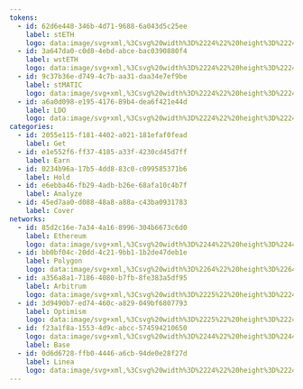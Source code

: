```yaml
---
tokens:
  - id: 62d6e448-346b-4d71-9688-6a043d5c25ee
    label: stETH
    logo: data:image/svg+xml,%3Csvg%20width%3D%2224%22%20height%3D%2224%22%20viewBox%3D%220%200%2024%2024%22%20fill%3D%22none%22%20xmlns%3D%22http%3A%2F%2Fwww.w3.org%2F2000%2Fsvg%22%3E%0A%3Cpath%20d%3D%22M12%2024C18.6274%2024%2024%2018.6274%2024%2012C24%205.37258%2018.6274%200%2012%200C5.37258%200%200%205.37258%200%2012C0%2018.6274%205.37258%2024%2012%2024Z%22%20fill%3D%22%23EFF2F6%22%2F%3E%0A%3Cpath%20opacity%3D%220.6%22%20d%3D%22M16.9224%2011.1475L17.0568%2011.3536C18.572%2013.678%2018.2336%2016.7223%2016.2431%2018.6726C15.0721%2019.82%2013.5374%2020.3937%2012.0026%2020.3939C12.0026%2020.3939%2012.0026%2020.3939%2016.9224%2011.1475Z%22%20fill%3D%22%2300A3FF%22%2F%3E%0A%3Cpath%20opacity%3D%220.2%22%20d%3D%22M12.0021%2013.9577L16.9219%2011.1475C12.0021%2020.3939%2012.0021%2020.3939%2012.0021%2020.3939C12.0021%2018.3801%2012.0021%2016.0725%2012.0021%2013.9577Z%22%20fill%3D%22%2300A3FF%22%2F%3E%0A%3Cpath%20d%3D%22M7.07758%2011.1475L6.94323%2011.3536C5.42795%2013.678%205.76637%2016.7223%207.75686%2018.6726C8.92786%2019.82%2010.4626%2020.3937%2011.9974%2020.3939C11.9974%2020.3939%2011.9974%2020.3939%207.07758%2011.1475Z%22%20fill%3D%22%2300A3FF%22%2F%3E%0A%3Cpath%20opacity%3D%220.6%22%20d%3D%22M11.996%2013.9577L7.07617%2011.1475C11.996%2020.3939%2011.996%2020.3939%2011.996%2020.3939C11.996%2018.3801%2011.996%2016.0725%2011.996%2013.9577Z%22%20fill%3D%22%2300A3FF%22%2F%3E%0A%3Cpath%20opacity%3D%220.2%22%20d%3D%22M12.0039%207.67969V12.5265L16.2418%2010.1047L12.0039%207.67969Z%22%20fill%3D%22%2300A3FF%22%2F%3E%0A%3Cpath%20opacity%3D%220.6%22%20d%3D%22M12.0026%207.67969L7.76172%2010.1046L12.0026%2012.5265V7.67969Z%22%20fill%3D%22%2300A3FF%22%2F%3E%0A%3Cpath%20d%3D%22M12.0026%203.60352L7.76172%2010.1062L12.0026%207.67445V3.60352Z%22%20fill%3D%22%2300A3FF%22%2F%3E%0A%3Cpath%20opacity%3D%220.6%22%20d%3D%22M12.0039%207.67371L16.245%2010.1055L12.0039%203.59961V7.67371Z%22%20fill%3D%22%2300A3FF%22%2F%3E%0A%3C%2Fsvg%3E%0A
  - id: 3a647da0-c0d8-4ebd-abce-bac0390880f4
    label: wstETH
    logo: data:image/svg+xml,%3Csvg%20width%3D%2224%22%20height%3D%2224%22%20viewBox%3D%220%200%2024%2024%22%20fill%3D%22none%22%20xmlns%3D%22http%3A%2F%2Fwww.w3.org%2F2000%2Fsvg%22%3E%0A%3Crect%20width%3D%2224%22%20height%3D%2224%22%20rx%3D%2212%22%20fill%3D%22%2300A3FF%22%2F%3E%0A%3Cpath%20opacity%3D%220.6%22%20d%3D%22M16.9224%2011.1475L17.0568%2011.3536C18.572%2013.678%2018.2336%2016.7223%2016.2431%2018.6726C15.0721%2019.82%2013.5374%2020.3937%2012.0026%2020.3939C12.0026%2020.3939%2012.0026%2020.3939%2016.9224%2011.1475Z%22%20fill%3D%22white%22%2F%3E%0A%3Cpath%20opacity%3D%220.2%22%20d%3D%22M12.0021%2013.9577L16.9219%2011.1475C12.0021%2020.3939%2012.0021%2020.3939%2012.0021%2020.3939C12.0021%2018.3801%2012.0021%2016.0725%2012.0021%2013.9577Z%22%20fill%3D%22white%22%2F%3E%0A%3Cpath%20d%3D%22M7.07758%2011.1475L6.94323%2011.3536C5.42795%2013.678%205.76637%2016.7223%207.75686%2018.6726C8.92786%2019.82%2010.4626%2020.3937%2011.9974%2020.3939C11.9974%2020.3939%2011.9974%2020.3939%207.07758%2011.1475Z%22%20fill%3D%22white%22%2F%3E%0A%3Cpath%20opacity%3D%220.6%22%20d%3D%22M11.996%2013.9577L7.07617%2011.1475C11.996%2020.3939%2011.996%2020.3939%2011.996%2020.3939C11.996%2018.3801%2011.996%2016.0725%2011.996%2013.9577Z%22%20fill%3D%22white%22%2F%3E%0A%3Cpath%20opacity%3D%220.2%22%20d%3D%22M12.0039%207.67969V12.5265L16.2418%2010.1047L12.0039%207.67969Z%22%20fill%3D%22white%22%2F%3E%0A%3Cpath%20opacity%3D%220.6%22%20d%3D%22M12.0026%207.67969L7.76172%2010.1046L12.0026%2012.5265V7.67969Z%22%20fill%3D%22white%22%2F%3E%0A%3Cpath%20d%3D%22M12.0026%203.60352L7.76172%2010.1062L12.0026%207.67445V3.60352Z%22%20fill%3D%22white%22%2F%3E%0A%3Cpath%20opacity%3D%220.6%22%20d%3D%22M12.0039%207.67371L16.245%2010.1055L12.0039%203.59961V7.67371Z%22%20fill%3D%22white%22%2F%3E%0A%3C%2Fsvg%3E%0A
  - id: 9c37b36e-d749-4c7b-aa31-daa34e7ef9be
    label: stMATIC
    logo: data:image/svg+xml,%3Csvg%20width%3D%2224%22%20height%3D%2224%22%20viewBox%3D%220%200%2024%2024%22%20fill%3D%22none%22%20xmlns%3D%22http%3A%2F%2Fwww.w3.org%2F2000%2Fsvg%22%3E%0A%3Cpath%20d%3D%22M12%200C18.6271%200%2024%205.37288%2024%2012C24%2018.6271%2018.6269%2024%2012%2024C5.37312%2024%200%2018.6286%200%2012C0%205.37144%205.37216%200%2012%200Z%22%20fill%3D%22%23EFF2F6%22%2F%3E%0A%3Cpath%20d%3D%22M15.9842%209.27698C15.8327%209.18968%2015.6609%209.14372%2015.4861%209.14372C15.3112%209.14372%2015.1394%209.18968%2014.988%209.27698L12.7025%2010.6385L11.1495%2011.5264L8.86405%2012.8879C8.71256%2012.9752%208.54079%2013.0212%208.36594%2013.0212C8.1911%2013.0212%208.01933%2012.9752%207.86784%2012.8879L6.05119%2011.8224C5.90212%2011.7334%205.77816%2011.6079%205.69102%2011.4577C5.60387%2011.3075%205.5564%2011.1376%205.55307%2010.9641V8.8626C5.55018%208.68775%205.59503%208.51543%205.6828%208.36418C5.77058%208.21293%205.89794%208.08849%206.05119%208.00426L7.83854%206.96832C7.99003%206.88102%208.16181%206.83507%208.33666%206.83507C8.51151%206.83507%208.68329%206.88102%208.83478%206.96832L10.6221%208.00426C10.7712%208.09328%2010.8951%208.21879%2010.9823%208.36896C11.0694%208.51913%2011.1169%208.68901%2011.1202%208.8626V10.2241L12.6732%209.30657V7.94504C12.6761%207.7702%2012.6312%207.59787%2012.5434%207.44663C12.4557%207.29538%2012.3283%207.17094%2012.1751%207.0867L8.86405%205.13325C8.71256%205.04595%208.54079%205%208.36594%205C8.1911%205%208.01933%205.04595%207.86784%205.13325L4.49824%207.08673C4.345%207.17096%204.21763%207.2954%204.12986%207.44664C4.04209%207.59788%203.99724%207.7702%204.00013%207.94504V11.8816C3.99724%2012.0564%204.04209%2012.2288%204.12986%2012.38C4.21763%2012.5313%204.345%2012.6557%204.49825%2012.7399L7.86785%2014.6934C8.01933%2014.7807%208.19111%2014.8267%208.36595%2014.8267C8.5408%2014.8267%208.71258%2014.7807%208.86406%2014.6934L11.1495%2013.3615L12.7025%2012.444L14.988%2011.112C15.1395%2011.0247%2015.3112%2010.9788%2015.4861%2010.9788C15.6609%2010.9788%2015.8327%2011.0247%2015.9842%2011.112L17.7715%2012.148C17.9206%2012.237%2018.0445%2012.3625%2018.1317%2012.5127C18.2188%2012.6628%2018.2663%2012.8327%2018.2696%2013.0063V15.1078C18.2725%2015.2826%2018.2277%2015.4549%2018.1399%2015.6062C18.0521%2015.7574%2017.9248%2015.8819%2017.7715%2015.9661L15.9842%2017.0317C15.8327%2017.119%2015.6609%2017.1649%2015.4861%2017.1649C15.3112%2017.1649%2015.1395%2017.119%2014.988%2017.0317L13.2006%2015.9957C13.0515%2015.9067%2012.9276%2015.7812%2012.8404%2015.631C12.7533%2015.4809%2012.7058%2015.311%2012.7025%2015.1374V13.7759L11.1495%2014.6934V16.0549C11.1466%2016.2298%2011.1915%2016.4021%2011.2793%2016.5533C11.367%2016.7046%2011.4944%2016.829%2011.6476%2016.9132L15.0172%2018.8668C15.1687%2018.9541%2015.3405%2019%2015.5153%2019C15.6902%2019%2015.862%2018.9541%2016.0135%2018.8668L19.3831%2016.9132C19.5321%2016.8242%2019.6561%2016.6987%2019.7432%2016.5486C19.8304%2016.3984%2019.8779%2016.2285%2019.8812%2016.0549V12.1184C19.8841%2011.9435%2019.8392%2011.7712%2019.7515%2011.62C19.6637%2011.4687%2019.5363%2011.3443%2019.3831%2011.26L15.9842%209.27698Z%22%20fill%3D%22url(%23paint0_linear_17144_152721)%22%2F%3E%0A%3Cdefs%3E%0A%3ClinearGradient%20id%3D%22paint0_linear_17144_152721%22%20x1%3D%2219.8813%22%20y1%3D%224.99943%22%20x2%3D%222.94646%22%20y2%3D%2217.5493%22%20gradientUnits%3D%22userSpaceOnUse%22%3E%0A%3Cstop%20stop-color%3D%22%2300A3FF%22%2F%3E%0A%3Cstop%20offset%3D%221%22%20stop-color%3D%22%233ADCFF%22%2F%3E%0A%3C%2FlinearGradient%3E%0A%3C%2Fdefs%3E%0A%3C%2Fsvg%3E%0A
  - id: a6a0d098-e195-4176-89b4-dea6f421e44d
    label: LDO
    logo: data:image/svg+xml,%3Csvg%20width%3D%2224%22%20height%3D%2224%22%20viewBox%3D%220%200%2024%2024%22%20fill%3D%22none%22%20xmlns%3D%22http%3A%2F%2Fwww.w3.org%2F2000%2Fsvg%22%3E%0A%3Ccircle%20cx%3D%2212%22%20cy%3D%2212%22%20r%3D%2212%22%20fill%3D%22%23FFA276%22%2F%3E%0A%3Cpath%20fill-rule%3D%22evenodd%22%20clip-rule%3D%22evenodd%22%20d%3D%22M11.9994%204L15.9684%2010.1982L11.9992%2012.5059L8.0304%2010.1981L11.9994%204ZM9.2454%209.905L11.9994%205.60428L14.7534%209.90503L11.9992%2011.5063L9.2454%209.905Z%22%20fill%3D%22white%22%2F%3E%0A%3Cpath%20d%3D%22M11.9935%2013.8683L7.38932%2011.191L7.26359%2011.3873C5.84551%2013.6018%206.16221%2016.5021%208.02502%2018.3601C10.2171%2020.5466%2013.7711%2020.5466%2015.9632%2018.3601C17.826%2016.5021%2018.1427%2013.6018%2016.7247%2011.3873L16.5989%2011.1909L11.9937%2013.8684L11.9935%2013.8683Z%22%20fill%3D%22white%22%2F%3E%0A%3C%2Fsvg%3E%0A
categories:
  - id: 2055e115-f181-4402-a021-181efaf0fead
    label: Get
  - id: e1e552f6-ff37-4185-a33f-4230cd45d7ff
    label: Earn
  - id: 0234b96a-17b5-4dd8-83c0-c099585371b6
    label: Hold
  - id: e6ebba46-fb29-4adb-b26e-68afa10c4b7f
    label: Analyze
  - id: 45ed7aa0-d088-48a8-a88a-c43ba0931783
    label: Cover
networks:
  - id: 85d2c16e-7a34-4a16-8996-304b6673c6d0
    label: Ethereum
    logo: data:image/svg+xml,%3Csvg%20width%3D%2244%22%20height%3D%2244%22%20viewBox%3D%220%200%2044%2044%22%20fill%3D%22none%22%20xmlns%3D%22http%3A%2F%2Fwww.w3.org%2F2000%2Fsvg%22%3E%0A%3Crect%20width%3D%2244%22%20height%3D%2244%22%20rx%3D%2222%22%20fill%3D%22%23F4F6F8%22%2F%3E%0A%3Cpath%20opacity%3D%220.8%22%20d%3D%22M22.0654%208.06641V18.3677L30.9305%2022.2583L22.0654%208.06641Z%22%20fill%3D%22%23454A75%22%2F%3E%0A%3Cpath%20opacity%3D%220.5%22%20d%3D%22M22.0665%208.06641L13.2002%2022.2583L22.0665%2018.3677V8.06641Z%22%20fill%3D%22%23454A75%22%2F%3E%0A%3Cpath%20opacity%3D%220.8%22%20d%3D%22M22.0654%2028.9332V35.9327L30.9364%2023.8789L22.0654%2028.9332Z%22%20fill%3D%22%23454A75%22%2F%3E%0A%3Cpath%20opacity%3D%220.5%22%20d%3D%22M22.0665%2035.9327V28.932L13.2002%2023.8789L22.0665%2035.9327Z%22%20fill%3D%22%23454A75%22%2F%3E%0A%3Cpath%20d%3D%22M22.0654%2027.3148L30.9305%2022.2594L22.0654%2018.3711V27.3148Z%22%20fill%3D%22%23454A75%22%2F%3E%0A%3Cpath%20opacity%3D%220.8%22%20d%3D%22M13.2002%2022.2594L22.0665%2027.3148V18.3711L13.2002%2022.2594Z%22%20fill%3D%22%23454A75%22%2F%3E%0A%3C%2Fsvg%3E%0A
  - id: bb0bf04c-20dd-4c21-9bb1-1b2de47deb1e
    label: Polygon
    logo: data:image/svg+xml,%3Csvg%20width%3D%2264%22%20height%3D%2264%22%20viewBox%3D%220%200%2064%2064%22%20fill%3D%22none%22%20xmlns%3D%22http%3A%2F%2Fwww.w3.org%2F2000%2Fsvg%22%3E%0A%3Crect%20width%3D%2264%22%20height%3D%2264%22%20rx%3D%2232%22%20fill%3D%22%23EFF2F6%22%2F%3E%0A%3Cpath%20d%3D%22M41.2339%2026.0566C40.568%2025.6805%2039.7024%2025.6805%2038.9701%2026.0566L33.7762%2028.9396L30.2471%2030.8199L25.0534%2033.7029C24.3875%2034.079%2023.5219%2034.079%2022.7894%2033.7029L18.6611%2031.4466C17.9952%2031.0705%2017.5291%2030.3812%2017.5291%2029.6291V25.1791C17.5291%2024.427%2017.9286%2023.7376%2018.6611%2023.3615L22.7228%2021.1679C23.3887%2020.7919%2024.2543%2020.7919%2024.9868%2021.1679L29.0486%2023.3615C29.7144%2023.7376%2030.1806%2024.427%2030.1806%2025.1791V28.0622L33.7096%2026.1192V23.2362C33.7096%2022.4841%2033.3102%2021.7947%2032.5777%2021.4186L25.0534%2017.282C24.3875%2016.906%2023.5219%2016.906%2022.7894%2017.282L15.132%2021.4186C14.3995%2021.7947%2014%2022.4841%2014%2023.2362V31.572C14%2032.3241%2014.3995%2033.0136%2015.132%2033.3896L22.7894%2037.5262C23.4553%2037.9022%2024.3209%2037.9022%2025.0534%2037.5262L30.2471%2034.7057L33.7762%2032.7628L38.9701%2029.9424C39.6359%2029.5664%2040.5015%2029.5664%2041.2339%2029.9424L45.2957%2032.1361C45.9615%2032.5121%2046.4277%2033.2016%2046.4277%2033.9537V38.4035C46.4277%2039.1558%2046.0282%2039.8451%2045.2957%2040.2211L41.2339%2042.4775C40.568%2042.8535%2039.7024%2042.8535%2038.9701%2042.4775L34.9083%2040.2839C34.2423%2039.9078%2033.7762%2039.2183%2033.7762%2038.4663V35.5833L30.2471%2037.5262V40.4092C30.2471%2041.1612%2030.6467%2041.8507%2031.3791%2042.2268L39.0366%2046.3633C39.7024%2046.7394%2040.568%2046.7394%2041.3005%2046.3633L48.9581%2042.2268C49.6239%2041.8507%2050.09%2041.1612%2050.09%2040.4092V32.0733C50.09%2031.3213%2049.6904%2030.6319%2048.9581%2030.2559L41.2339%2026.0566Z%22%20fill%3D%22%238347E5%22%2F%3E%0A%3C%2Fsvg%3E%0A
  - id: a356a8a1-7186-4080-b7fb-8fe383a5df95
    label: Arbitrum
    logo: data:image/svg+xml,%3Csvg%20width%3D%2225%22%20height%3D%2224%22%20viewBox%3D%220%200%2025%2024%22%20fill%3D%22none%22%20xmlns%3D%22http%3A%2F%2Fwww.w3.org%2F2000%2Fsvg%22%3E%0A%3Cpath%20d%3D%22M12.0005%2024.0011C18.6283%2024.0011%2024.0011%2018.6283%2024.0011%2012.0005C24.0011%205.37283%2018.6283%200%2012.0005%200C5.37283%200%200%205.37283%200%2012.0005C0%2018.6283%205.37283%2024.0011%2012.0005%2024.0011Z%22%20fill%3D%22%232D374B%22%2F%3E%0A%3Cpath%20d%3D%22M13.8796%2011.3033L15.1034%209.2268L18.402%2014.3645L18.4035%2015.3504L18.3928%208.56568C18.385%208.39984%2018.2969%208.24811%2018.1564%208.15864L12.2177%204.74262C12.0788%204.67436%2011.9026%204.67508%2011.764%204.74474C11.7453%204.75415%2011.7276%204.76434%2011.7108%204.77546L11.6901%204.78849L5.92568%208.12896L5.90329%208.13909C5.87454%208.15233%205.84547%208.16914%205.81817%208.18869C5.7089%208.26709%205.63629%208.38298%205.61281%208.51299C5.6093%208.53269%205.60671%208.55275%205.60547%208.57297L5.61452%2014.1019L8.687%209.33969C9.07382%208.70821%209.91666%208.50482%2010.699%208.51588L11.6173%208.54014L6.2068%2017.2171L6.84459%2017.5843L12.32%208.54893L14.7401%208.54014L9.27882%2017.8035L11.5546%2019.1125L11.8266%2019.2689C11.9416%2019.3156%2012.0772%2019.318%2012.1932%2019.2761L18.2153%2015.7862L17.0639%2016.4534L13.8796%2011.3033ZM14.3465%2018.0282L12.0479%2014.4205L13.4511%2012.0395L16.4699%2016.7976L14.3465%2018.0282Z%22%20fill%3D%22%232D374B%22%2F%3E%0A%3Cpath%20d%3D%22M12.0469%2014.4205L14.3455%2018.0282L16.4689%2016.7976L13.4501%2012.0395L12.0469%2014.4205Z%22%20fill%3D%22%2328A0F0%22%2F%3E%0A%3Cpath%20d%3D%22M18.4028%2015.3504L18.4013%2014.3645L15.1027%209.22681L13.8789%2011.3033L17.0632%2016.4534L18.2146%2015.7862C18.3276%2015.6945%2018.3959%2015.5599%2018.4031%2015.4146L18.4028%2015.3504Z%22%20fill%3D%22%2328A0F0%22%2F%3E%0A%3Cpath%20d%3D%22M4.58013%2016.2803L6.20602%2017.2171L11.6165%208.54018L10.6983%208.51593C9.91588%208.50486%209.07309%208.70825%208.68622%209.33973L5.61374%2014.1019L4.58008%2015.6901V16.2803H4.58013Z%22%20fill%3D%22white%22%2F%3E%0A%3Cpath%20d%3D%22M14.7392%208.54016L12.3191%208.54895L6.84375%2017.5843L8.75753%2018.6862L9.27798%2017.8035L14.7392%208.54016Z%22%20fill%3D%22white%22%2F%3E%0A%3Cpath%20d%3D%22M19.4226%208.52767C19.4024%208.02155%2019.1284%207.55819%2018.6991%207.28845L12.6826%203.82852C12.258%203.61469%2011.7275%203.61443%2011.3022%203.82837C11.2519%203.85371%205.4512%207.21791%205.4512%207.21791C5.37094%207.25639%205.29363%207.30226%205.22087%207.35428C4.83767%207.62894%204.60407%208.05568%204.58008%208.52457V15.6901L5.61374%2014.1019L5.60469%208.57303C5.60593%208.55281%205.60846%208.53295%205.61203%208.5133C5.63535%208.38318%205.70801%208.26714%205.81739%208.18874C5.84469%208.16919%2011.7444%204.7542%2011.7632%204.74479C11.9019%204.67513%2012.0781%204.67441%2012.2169%204.74267L18.1556%208.15869C18.2961%208.24816%2018.3842%208.39989%2018.392%208.56573V15.4147C18.3848%2015.56%2018.3274%2015.6945%2018.2145%2015.7863L17.0631%2016.4534L16.4691%2016.7977L14.3457%2018.0282L12.1923%2019.2762C12.0763%2019.3181%2011.9407%2019.3157%2011.8257%2019.2689L9.27799%2017.8036L8.75754%2018.6862L11.0471%2020.0045C11.1228%2020.0475%2011.1903%2020.0857%2011.2457%2020.1168C11.3314%2020.1649%2011.3898%2020.197%2011.4104%2020.207C11.5732%2020.286%2011.8073%2020.332%2012.0183%2020.332C12.2117%2020.332%2012.4003%2020.2965%2012.5788%2020.2266L18.8334%2016.6044C19.1924%2016.3262%2019.4036%2015.9068%2019.4226%2015.4524V8.52767Z%22%20fill%3D%22%2396BEDC%22%2F%3E%0A%3C%2Fsvg%3E%0A
  - id: 3d9490b7-ed74-460c-a829-049bf6807793
    label: Optimism
    logo: data:image/svg+xml,%3Csvg%20width%3D%2225%22%20height%3D%2224%22%20viewBox%3D%220%200%2025%2024%22%20fill%3D%22none%22%20xmlns%3D%22http%3A%2F%2Fwww.w3.org%2F2000%2Fsvg%22%3E%0A%3Cpath%20d%3D%22M12.0005%2024.0005C18.6283%2024.0005%2024.0011%2018.6277%2024.0011%2012C24.0011%205.37228%2018.6283%20-0.000549316%2012.0005%20-0.000549316C5.37283%20-0.000549316%200%205.37228%200%2012C0%2018.6277%205.37283%2024.0005%2012.0005%2024.0005Z%22%20fill%3D%22%23FF0420%22%2F%3E%0A%3Cpath%20d%3D%22M7.95583%2015.2507C7.23252%2015.2507%206.63989%2015.0822%206.17794%2014.7451C5.72207%2014.4021%205.49414%2013.9146%205.49414%2013.2826C5.49414%2013.1502%205.50934%2012.9876%205.53973%2012.795C5.61874%2012.3617%205.73119%2011.8411%205.87707%2011.2332C6.29039%209.57801%207.35712%208.75043%209.07727%208.75043C9.54529%208.75043%209.96469%208.82867%2010.3355%208.98516C10.7062%209.13563%2010.998%209.36434%2011.2107%209.6713C11.4235%209.97224%2011.5298%2010.3334%2011.5298%2010.7547C11.5298%2010.8811%2011.5147%2011.0406%2011.4843%2011.2332C11.3931%2011.7689%2011.2837%2012.2895%2011.156%2012.795C10.9433%2013.6196%2010.5756%2014.2365%2010.0528%2014.6458C9.53008%2015.0491%208.8311%2015.2507%207.95583%2015.2507ZM8.08347%2013.9507C8.42386%2013.9507%208.71257%2013.8513%208.94964%2013.6527C9.19275%2013.4541%209.36598%2013.1502%209.4693%2012.7409C9.60912%2012.1751%209.71547%2011.6816%209.78843%2011.2603C9.81275%2011.1339%209.8249%2011.0045%209.8249%2010.8721C9.8249%2010.3243%209.53616%2010.0505%208.95874%2010.0505C8.61836%2010.0505%208.3266%2010.1498%208.08347%2010.3484C7.84642%2010.547%207.67623%2010.851%207.5729%2011.2603C7.46349%2011.6635%207.35408%2012.1571%207.24468%2012.7409C7.22036%2012.8612%207.20821%2012.9876%207.20821%2013.1201C7.20821%2013.6738%207.49996%2013.9507%208.08347%2013.9507Z%22%20fill%3D%22white%22%2F%3E%0A%3Cpath%20d%3D%22M12.4552%2015.1604C12.3883%2015.1604%2012.3366%2015.1394%2012.3002%2015.0972C12.2698%2015.0491%2012.2606%2014.9949%2012.2728%2014.9347L13.531%209.0664C13.5431%209.0002%2013.5766%208.94603%2013.6313%208.9039C13.686%208.86176%2013.7437%208.8407%2013.8045%208.8407H16.2297C16.9044%208.8407%2017.4454%208.97913%2017.8526%209.256C18.2659%209.53286%2018.4726%209.93311%2018.4726%2010.4567C18.4726%2010.6072%2018.4544%2010.7637%2018.4179%2010.9262C18.2659%2011.6184%2017.959%2012.13%2017.497%2012.461C17.0412%2012.792%2016.4151%2012.9575%2015.6188%2012.9575H14.388L13.9686%2014.9347C13.9565%2015.0009%2013.923%2015.0551%2013.8683%2015.0972C13.8136%2015.1394%2013.7559%2015.1604%2013.6951%2015.1604H12.4552ZM15.6827%2011.7117C15.938%2011.7117%2016.1598%2011.6424%2016.3482%2011.504C16.5428%2011.3656%2016.6704%2011.167%2016.7312%2010.9082C16.7494%2010.8058%2016.7585%2010.7156%2016.7585%2010.6373C16.7585%2010.4628%2016.7069%2010.3303%2016.6035%2010.2401C16.5002%2010.1438%2016.3239%2010.0956%2016.0747%2010.0956H14.9806L14.6342%2011.7117H15.6827Z%22%20fill%3D%22white%22%2F%3E%0A%3C%2Fsvg%3E%0A
  - id: f23a1f8a-1553-4d9c-abcc-574594210650
    logo: data:image/svg+xml,%3Csvg%20width%3D%2244%22%20height%3D%2244%22%20viewBox%3D%220%200%2044%2044%22%20fill%3D%22none%22%20xmlns%3D%22http%3A%2F%2Fwww.w3.org%2F2000%2Fsvg%22%3E%0A%3Ccircle%20cx%3D%2222%22%20cy%3D%2222%22%20r%3D%2222%22%20fill%3D%22%230052FF%22%2F%3E%0A%3Cg%20clip-path%3D%22url(%23clip0_20516_6173)%22%3E%0A%3Cpath%20d%3D%22M21.973%2037.3276C30.4532%2037.3276%2037.3271%2030.466%2037.3271%2022.0005C37.3271%2013.535%2030.4532%206.67334%2021.973%206.67334C13.9281%206.67334%207.32885%2012.8508%206.67285%2020.7118H26.9672V23.2892H6.67285C7.32885%2031.1502%2013.9281%2037.3276%2021.973%2037.3276Z%22%20fill%3D%22white%22%2F%3E%0A%3C%2Fg%3E%0A%3Cdefs%3E%0A%3CclipPath%20id%3D%22clip0_20516_6173%22%3E%0A%3Crect%20width%3D%2231.625%22%20height%3D%2231.625%22%20fill%3D%22white%22%20transform%3D%22translate(6.1875%206.1875)%22%2F%3E%0A%3C%2FclipPath%3E%0A%3C%2Fdefs%3E%0A%3C%2Fsvg%3E%0A
    label: Base
  - id: 0d6d6728-ffb0-4446-a6cb-94de0e28f27d
    label: Linea
    logo: data:image/svg+xml,%3Csvg%20width%3D%2224%22%20height%3D%2224%22%20viewBox%3D%220%200%2024%2024%22%20fill%3D%22none%22%20xmlns%3D%22http%3A%2F%2Fwww.w3.org%2F2000%2Fsvg%22%3E%0A%3Ccircle%20cx%3D%2212%22%20cy%3D%2212%22%20r%3D%2212%22%20fill%3D%22black%22%2F%3E%0A%3Cg%20clip-path%3D%22url(%23clip0_20860_32961)%22%3E%0A%3Cmask%20id%3D%22mask0_20860_32961%22%20style%3D%22mask-type%3Aluminance%22%20maskUnits%3D%22userSpaceOnUse%22%20x%3D%227%22%20y%3D%226%22%20width%3D%2212%22%20height%3D%2212%22%3E%0A%3Cpath%20d%3D%22M18.6245%206.19629H7V17.7045H18.6245V6.19629Z%22%20fill%3D%22white%22%2F%3E%0A%3C%2Fmask%3E%0A%3Cg%20mask%3D%22url(%23mask0_20860_32961)%22%3E%0A%3Cpath%20d%3D%22M16.6542%2017.7045H7V8.06372H9.20888V15.8361H16.6542V17.7035V17.7045Z%22%20fill%3D%22white%22%2F%3E%0A%3Cpath%20d%3D%22M16.6539%209.93113C17.7421%209.93113%2018.6243%209.09504%2018.6243%208.0637C18.6243%207.03236%2017.7421%206.19629%2016.6539%206.19629C15.5658%206.19629%2014.6836%207.03236%2014.6836%208.0637C14.6836%209.09504%2015.5658%209.93113%2016.6539%209.93113Z%22%20fill%3D%22white%22%2F%3E%0A%3C%2Fg%3E%0A%3C%2Fg%3E%0A%3Cdefs%3E%0A%3CclipPath%20id%3D%22clip0_20860_32961%22%3E%0A%3Crect%20width%3D%2212%22%20height%3D%2212%22%20fill%3D%22white%22%20transform%3D%22translate(7%206)%22%2F%3E%0A%3C%2FclipPath%3E%0A%3C%2Fdefs%3E%0A%3C%2Fsvg%3E%0A
---
```

